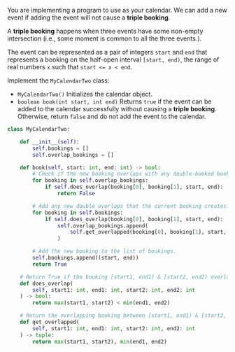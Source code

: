 You are implementing a program to use as your calendar. We can add a new event if adding the event will not cause a **triple booking**.

A **triple booking** happens when three events have some non-empty intersection (i.e., some moment is common to all the three events.).

The event can be represented as a pair of integers `start` and `end` that represents a booking on the half-open interval `[start, end)`, the range of real numbers `x` such that `start <= x < end`.

Implement the `MyCalendarTwo` class:

- `MyCalendarTwo()` Initializes the calendar object.
- `boolean book(int start, int end)` Returns `true` if the event can be added to the calendar successfully without causing a **triple booking**. Otherwise, return `false` and do not add the event to the calendar.

```python
class MyCalendarTwo:

    def __init__(self):
        self.bookings = []
        self.overlap_bookings = []

    def book(self, start: int, end: int) -> bool:
        # Check if the new booking overlaps with any double-booked booking.
        for booking in self.overlap_bookings:
            if self.does_overlap(booking[0], booking[1], start, end):
                return False

        # Add any new double overlaps that the current booking creates.
        for booking in self.bookings:
            if self.does_overlap(booking[0], booking[1], start, end):
                self.overlap_bookings.append(
                    self.get_overlapped(booking[0], booking[1], start, end)
                )

        # Add the new booking to the list of bookings.
        self.bookings.append((start, end))
        return True

    # Return True if the booking [start1, end1) & [start2, end2) overlaps.
    def does_overlap(
        self, start1: int, end1: int, start2: int, end2: int
    ) -> bool:
        return max(start1, start2) < min(end1, end2)

    # Return the overlapping booking between [start1, end1) & [start2, end2).
    def get_overlapped(
        self, start1: int, end1: int, start2: int, end2: int
    ) -> tuple:
        return max(start1, start2), min(end1, end2)
```